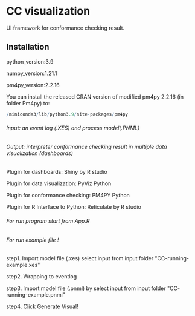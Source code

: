 # CC visualization
UI framework for conformance checking result.

## Installation

python_version:3.9

numpy_version:1.21.1

pm4py_version:2.2.16

You can install the released CRAN version of modified pm4py 2.2.16 (in folder Pm4py) to:
``` r
/miniconda3/lib/python3.9/site-packages/pm4py

```

###### Input: an event log (.XES) and process model(.PNML)

###### Output: interpreter conformance checking result in multiple data visualization (dashboards)

Plugin for dashboards: Shiny by R studio 

Plugin for data visualization: PyViz Python

Plugin for conformance checking: PM4PY Python

Plugin for R Interface to Python: Reticulate by R studio 



###### For run program start from App.R 


###### For run example file !

step1. Import model file (.xes) select input from input folder "CC-running-example.xes"

step2. Wrapping to eventlog

step3. Import model file (.pnml) by select input from input folder "CC-running-example.pnml"

step4. Click Generate Visual!
